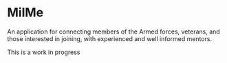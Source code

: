 # MilMe
An application for connecting members of the Armed forces, veterans, and those interested in joining, with experienced and well informed mentors.

This is a work in progress
